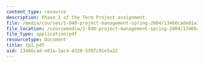 ```yaml
---
content_type: resource
description: Phase 1 of the Term Project assignment.
file: /media/courses/1-040-project-management-spring-2004/13466cade01a3ac443205f07c91e5a22_tp1.pdf
file_location: /coursemedia/1-040-project-management-spring-2004/13466cade01a3ac443205f07c91e5a22_tp1.pdf
file_type: application/pdf
resourcetype: Document
title: tp1.pdf
uid: 13466cad-e01a-3ac4-4320-5f07c91e5a22
---
```

